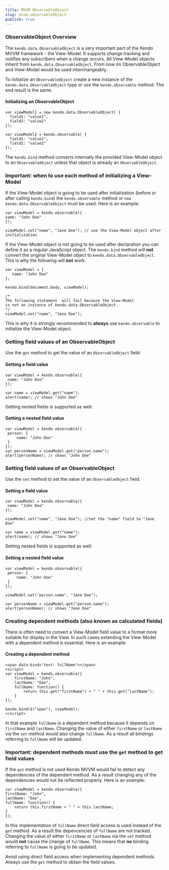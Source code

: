 ```yaml
---
title: MVVM ObservableObject
slug: mvvm-observableObject
publish: true
---
```


### ObservableObject Overview

The `kendo.data.ObservableObject` is a very important part of the Kendo MVVM framework - the View-Model.
It supports change tracking and notifies any subscribers when a change occurs.
All View-Model objects inherit from `kendo.data.ObservableObject`. From now on ObservableObject and View-Model would be used interchangeably.

To initialize an `ObservableObject` create a new instance of the `kendo.data.ObservableObject` type or use the `kendo.observable` method.
The end result is the same.

  

#### Initializing an ObservableObject
 
    var viewModel1 = new kendo.data.ObservableObject( {
      field1: "value1",
      field2: "value2"
    });
    
    var viewModel2 = kendo.observable( {
      field1: "value1",
      field2: "value2"
    });
         

The `kendo.bind` method converts internally the provided View-Model object to an&nbsp;`ObservableObject` unless that object is already an `ObservableObject`.

### Important: when to use each method of initializing a View-Model

If the View-Model object is going to be used after initialization (before or after calling `kendo.bind`) the `kendo.observable` method or `new kendo.data.ObservableObject` must be used. Here is an example:

 
    var viewModel = kendo.observable({
    name: "John Doe"
    });
    
    viewModel.set("name", "Jane Doe"); // use the View-Model object after initialization
     

If the View-Model object is not going to be used after declaration you can define it as a regular JavaScript object. The
`kendo.bind` method will **not** convert the original View-Model object to `kendo.data.ObservableObject`. This is why the following will **not** work:

 
    var viewModel = {
       name: "John Doe"
    };
    
    kendo.bind(document.body, viewModel);
    
    /* 
    The following statement  will fail because the View-Model
    is not an instance of kendo.data.ObservableObject.
    */
    viewModel.set("name", "Jane Doe"); 
     

This is why it is strongly recommended to **always** use `kendo.observable` to initialize the View-Model object.

### Getting field values of an ObservableObject

Use the&nbsp;`get`&nbsp;method to get the value of an `ObservableObject`&nbsp;field:
  

#### Getting a field value
 
    var viewModel = kendo.observable({
     name: "John Doe"
    });
    
    var name = viewModel.get("name");
    alert(name); // shows "John Doe"
      

Getting nested fields is supported as well:

  

#### Getting a nested field value
 
    var viewModel = kendo.observable({
     person: {
         name: "John Doe"
     }
    });
    var personName = viewModel.get("person.name");
    alert(personName); // shows "John Doe"
      

### Setting field values of an ObservableObject

Use the&nbsp;`set`&nbsp;method to set the value of an `ObservableObject` field.
  

#### Setting a field value
 
    var viewModel = kendo.observable({
     name: "John Doe"
    });
    
    viewModel.set("name", "Jane Doe"); //set the "name" field to "Jane Doe"
    
    var name = viewModel.get("name");
    alert(name); // shows "Jane Doe"
      

Setting nested fields is supported as well:

  

#### Setting a nested field value
 
    var viewModel = kendo.observable({
     person: {
         name: "John Doe"
     }
    });
    
    viewModel.set("person.name", "Jane Doe");
    
    var personName = viewModel.get("person.name");
    alert(personName); // shows "Jane Doe"
      

### Creating dependent methods (also known as calculated fields)

There is often need to convert a View-Model field value to a format more suitable for display in the View. In such cases extending the View-Model with a dependent method is essential. Here is an example:

  

#### Creating a dependent method
 
    <span data-bind="text: fullName"></span>
    <script>
    var viewModel = kendo.observable({
        firstName: "John",
        lastName: "Doe",
        fullName: function() {
            return this.get("firstName") + " " + this.get("lastName");
        }
    });
    
    kendo.bind($("span"), viewModel);
    </script>
       

In that example `fullName` is a dependent method because it depends on `firstName` and `lastName`.
Changing the value of either `firstName` or `lastName` via the `set` method would also change
`fullName`. As a result all bindings referring to `fullName` will be updated.

### Important: dependent methods must use the `get` method to get field values

If the `get` method is not used Kendo MVVM would fail to detect any dependencies of the dependent method.
As a result changing any of the dependencies would not be reflected properly. Here is an example:

  
    var viewModel = kendo.observable({
    firstName: "John",
    lastName: "Doe",
    fullName: function() {
        return this.firstName + " " + this.lastName;
    }
    });
      

In this implementation of `fullName` direct field access is used instead of the `get` method. As a result
the depencencies of `fullName` are not tracked. Changing the value of either `firstName`
or `lastName` via the `set` method would **not** cause the change of `fullName`.
This means that  **no** binding referring to `fullName` is going to be updated.

Avoid using direct field access when implementing dependent methods. Always use the `get` method to obtain the field values.